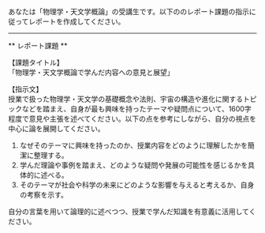 あなたは「物理学・天文学概論」の受講生です。以下ののレポート課題の指示に従ってレポートを作成してください。

---------------------------------------
** レポート課題 **

【課題タイトル】  
「物理学・天文学概論で学んだ内容への意見と展望」

【指示文】  
授業で扱った物理学・天文学の基礎概念や法則、宇宙の構造や進化に関するトピックなどを踏まえ、自身が最も興味を持ったテーマや疑問点について、1600字程度で意見や主張を述べてください。以下の点を参考にしながら、自分の視点を中心に論を展開してください。  

1. なぜそのテーマに興味を持ったのか、授業内容をどのように理解したかを簡潔に整理する。  
2. 学んだ理論や事例を踏まえ、どのような疑問や発展の可能性を感じるかを具体的に述べる。  
3. そのテーマが社会や科学の未来にどのような影響を与えると考えるか、自身の考察を示す。  

自分の言葉を用いて論理的に述べつつ、授業で学んだ知識を有意義に活用してください。  